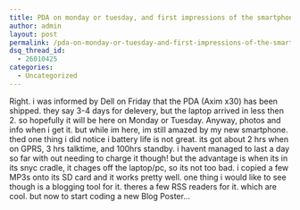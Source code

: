 ```yaml
---
title: PDA on monday or tuesday, and first impressions of the smartphone
author: admin
layout: post
permalink: /pda-on-monday-or-tuesday-and-first-impressions-of-the-smartphone/
dsq_thread_id:
  - 26010425
categories:
  - Uncategorized
---
```

Right. i was informed by Dell on Friday that the PDA (Axim x30) has been shipped. they say 3-4 days for delevery, but the laptop arrived in less then 2. so hopefully it will be here on Monday or Tuesday. Anyway, photos and info when i get it. but while im here, im still amazed by my new smartphone. thed one thing i did notice i battery life is not great. its got about 2 hrs when on GPRS, 3 hrs talktime, and 100hrs standby. i havent managed to last a day so far with out needing to charge it though! but the advantage is when its in its snyc cradle, it chages off the laptop/pc, so its not too bad. i copied a few MP3s onto its SD card and it works pretty well. one thing i would like to see though is a blogging tool for it. theres a few RSS readers for it. which are cool. but now to start coding a new Blog Poster&#8230;